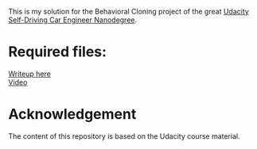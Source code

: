 This is my solution for the Behavioral Cloning project of the great [Udacity Self-Driving Car Engineer Nanodegree](https://www.udacity.com/course/self-driving-car-engineer-nanodegree--nd013).

# Required files:
[Writeup here](writeup.md)<BR>
[Video](vidoe.mp4)

# Acknowledgement
The content of this repository is based on the Udacity course material.
